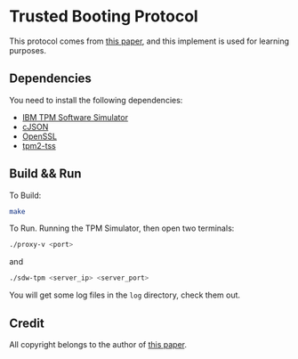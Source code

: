 # Trusted Booting Protocol

This protocol comes from [this paper](https://ieeexplore.ieee.org/document/9186690/), and this implement is used for learning purposes.

## Dependencies

You need to install the following dependencies:

- [IBM TPM Software Simulator](https://sourceforge.net/projects/ibmswtpm2/files/ibmtpm974.tar.gz/download?use_mirror=iweb)
- [cJSON](https://github.com/DaveGamble/cJSON)
- [OpenSSL](https://www.openssl.org/)
- [tpm2-tss](https://github.com/tpm2-software/tpm2-tss)

## Build && Run

To Build:
```bash
make
```

To Run. Running the TPM Simulator, then open two terminals:

```bash
./proxy-v <port>
```

and

```bash
./sdw-tpm <server_ip> <server_port>
```

You will get some log files in the `log` directory, check them out.

## Credit

All copyright belongs to the author of [this paper](https://ieeexplore.ieee.org/document/9186690/).
